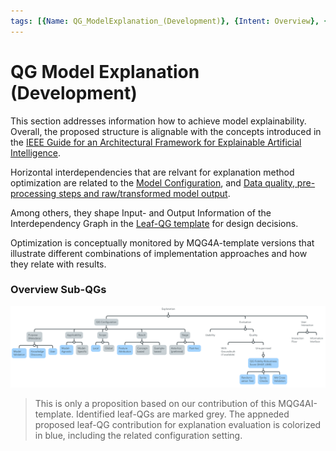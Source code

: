 ```yaml
---
tags: [{Name: QG_ModelExplanation_(Development)}, {Intent: Overview}, {Applicability: GenericAILifecycle}, {Usage Example: default_highrisk}]
---
```





# QG Model Explanation (Development)

This section addresses information how to achieve model explainability. 
Overall, the proposed structure is alignable with the concepts introduced in the [IEEE Guide for an Architectural Framework for Explainable Artificial Intelligence](https://ieeexplore.ieee.org/stamp/stamp.jsp?tp=&arnumber=10659410).

Horizontal interdependencies that are relvant for explanation method optimization are related to the [Model Configuration](../1_Model_Configuration/QG_ModelConfiguration_(Development).md), and [Data quality, pre-processing steps and raw/transformed model output](../../1_Data/2_Utilization/QG_Utilization_(Data).md). 

Among others, they shape Input- and Output Information of the Interdependency Graph in the [Leaf-QG template](../../../../templates/Template_LeafQG.md) for design decisions.

Optimization is conceptually monitored by MQG4A-template versions that illustrate different combinations of implementation approaches and how they relate with results.

### Overview Sub-QGs

![](../../../../imgs/Lifecycle/QGExplanation.png)

> This is only a proposition based on our contribution of this MQG4AI-template. Identified leaf-QGs are marked grey. The appneded proposed leaf-QG contribution for explanation evaluation is colorized in blue, including the related configuration setting.
